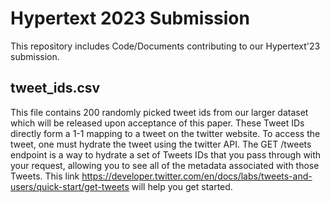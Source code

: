 # Hypertext 2023 Submission
This repository includes Code/Documents contributing to our Hypertext'23 submission.

## tweet_ids.csv
This file contains 200 randomly picked tweet ids from our larger dataset which will be released upon acceptance of this paper. These Tweet IDs directly form a 1-1 mapping to a tweet on the twitter website. To access the tweet, one must hydrate the tweet using the twitter API. The GET /tweets endpoint is a way to hydrate a set of Tweets IDs that you pass through with your request, allowing you to see all of the metadata associated with those Tweets. This link https://developer.twitter.com/en/docs/labs/tweets-and-users/quick-start/get-tweets will help you get started.
